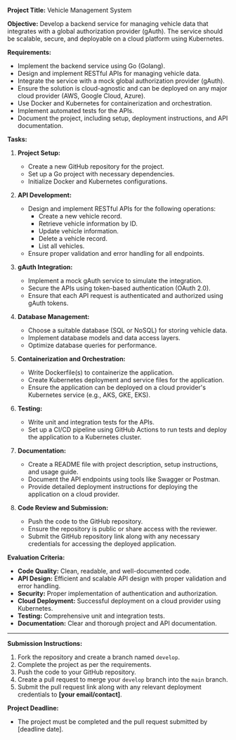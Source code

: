 **Project Title:** Vehicle Management System

**Objective:**
Develop a backend service for managing vehicle data that integrates with a global authorization provider (gAuth). The service should be scalable, secure, and deployable on a cloud platform using Kubernetes.

**Requirements:**
- Implement the backend service using Go (Golang).
- Design and implement RESTful APIs for managing vehicle data.
- Integrate the service with a mock global authorization provider (gAuth).
- Ensure the solution is cloud-agnostic and can be deployed on any major cloud provider (AWS, Google Cloud, Azure).
- Use Docker and Kubernetes for containerization and orchestration.
- Implement automated tests for the APIs.
- Document the project, including setup, deployment instructions, and API documentation.

**Tasks:**

1. **Project Setup:**
   - Create a new GitHub repository for the project.
   - Set up a Go project with necessary dependencies.
   - Initialize Docker and Kubernetes configurations.

2. **API Development:**
   - Design and implement RESTful APIs for the following operations:
     - Create a new vehicle record.
     - Retrieve vehicle information by ID.
     - Update vehicle information.
     - Delete a vehicle record.
     - List all vehicles.
   - Ensure proper validation and error handling for all endpoints.

3. **gAuth Integration:**
   - Implement a mock gAuth service to simulate the integration.
   - Secure the APIs using token-based authentication (OAuth 2.0).
   - Ensure that each API request is authenticated and authorized using gAuth tokens.

4. **Database Management:**
   - Choose a suitable database (SQL or NoSQL) for storing vehicle data.
   - Implement database models and data access layers.
   - Optimize database queries for performance.

5. **Containerization and Orchestration:**
   - Write Dockerfile(s) to containerize the application.
   - Create Kubernetes deployment and service files for the application.
   - Ensure the application can be deployed on a cloud provider's Kubernetes service (e.g., AKS, GKE, EKS).

6. **Testing:**
   - Write unit and integration tests for the APIs.
   - Set up a CI/CD pipeline using GitHub Actions to run tests and deploy the application to a Kubernetes cluster.

7. **Documentation:**
   - Create a README file with project description, setup instructions, and usage guide.
   - Document the API endpoints using tools like Swagger or Postman.
   - Provide detailed deployment instructions for deploying the application on a cloud provider.

8. **Code Review and Submission:**
   - Push the code to the GitHub repository.
   - Ensure the repository is public or share access with the reviewer.
   - Submit the GitHub repository link along with any necessary credentials for accessing the deployed application.

**Evaluation Criteria:**
- **Code Quality:** Clean, readable, and well-documented code.
- **API Design:** Efficient and scalable API design with proper validation and error handling.
- **Security:** Proper implementation of authentication and authorization.
- **Cloud Deployment:** Successful deployment on a cloud provider using Kubernetes.
- **Testing:** Comprehensive unit and integration tests.
- **Documentation:** Clear and thorough project and API documentation.

---

**Submission Instructions:**
1. Fork the repository and create a branch named `develop`.
2. Complete the project as per the requirements.
3. Push the code to your GitHub repository.
4. Create a pull request to merge your `develop` branch into the `main` branch.
5. Submit the pull request link along with any relevant deployment credentials to **[your email/contact]**.

**Project Deadline:**
- The project must be completed and the pull request submitted by [deadline date].
